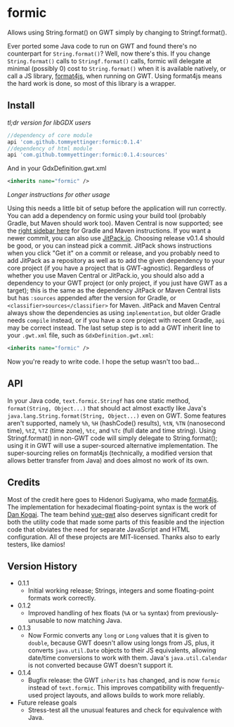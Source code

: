 # formic
Allows using String.format() on GWT simply by changing to Stringf.format().

Ever ported some Java code to run on GWT and found there's no counterpart for `String.format()`?
Well, now there's this. If you change `String.format()` calls to `Stringf.format()` calls, formic
will delegate at minimal (possibly 0) cost to `String.format()` when it is available natively, or
call a JS library, [format4js](https://github.com/madogiwa/format4js), when running on GWT. Using
format4js means the hard work is done, so most of this library is a wrapper.

## Install

*tl;dr version for libGDX users*
```groovy
//dependency of core module
api 'com.github.tommyettinger:formic:0.1.4'
//dependency of html module
api 'com.github.tommyettinger:formic:0.1.4:sources'
```

And in your GdxDefinition.gwt.xml
```xml
<inherits name="formic" />
```

*Longer instructions for other usage*

Using this needs a little bit of setup before the application will run correctly.
You can add a dependency on formic using your build tool (probably Gradle, but Maven should work
too). Maven Central is now supported; see the
[right sidebar here](https://search.maven.org/artifact/com.github.tommyettinger/formic/0.1.4/jar)
for Gradle and Maven instructions. If you want a newer commit, you can also use
[JitPack.io](https://jitpack.io/#tommyettinger/formic). Choosing release v0.1.4 should be good,
or you can instead pick a commit. JitPack shows instructions when you click "Get it" on a commit
or release, and you probably need to add JitPack as a repository as well as to add the given
dependency to your core project (if you have a project that is GWT-agnostic). Regardless of whether
you use Maven Central or JitPack.io, you should also add a dependency to your GWT project (or only
project, if you just have GWT as a target); this is the same as the dependency JitPack or Maven
Central lists but has `:sources` appended after the version for Gradle, or
`<classifier>sources</classifier>` for Maven. JitPack and Maven Central always show the
dependencies as using `implementation`, but older Gradle needs `compile` instead, or if you have a
core project with recent Gradle, `api` may be correct instead. The last setup step is to add a GWT
inherit line to your `.gwt.xml` file, such as `GdxDefinition.gwt.xml`:
```xml
<inherits name="formic" />
```

Now you're ready to write code. I hope the setup wasn't too bad...

## API

In your Java code, `text.formic.Stringf` has one static method,
`format(String, Object...)` that should act almost exactly like Java's
`java.lang.String.format(String, Object...)` even on GWT. Some features aren't supported, namely
`%h`, `%H` (hashCode() results), `%tN`, `%TN` (nanosecond time), `%tZ`, `%TZ` (time zone), `%tc`,
and `%Tc` (full date and time string). Using Stringf.format() in non-GWT code will simply
delegate to String.format(); using it in GWT will use a super-sourced alternative implementation.
The super-sourcing relies on format4js (technically, a modified version that allows better
transfer from Java) and does almost no work of its own.

## Credits

Most of the credit here goes to Hidenori Sugiyama, who made
[format4js](https://github.com/madogiwa/format4js). The implementation for hexadecimal
floating-point syntax is the work of [Dan Kogai](https://github.com/dankogai/js-hexfloat).
The team behind [vue-gwt](https://github.com/VueGWT/vue-gwt) also deserves significant
credit for both the utility code that made some parts of this feasible and the injection
code that obviates the need for separate JavaScript and HTML configuration. All of these
projects are MIT-licensed. Thanks also to early testers, like damios!

## Version History

 * 0.1.1
   * Initial working release; Strings, integers and some floating-point
       formats work correctly.
 * 0.1.2
   * Improved handling of hex floats (`%A` or `%a` syntax) from previously-unusable
     to now matching Java.
 * 0.1.3
   * Now Formic converts any `long` or `Long` values that it is given to `double`, because
     GWT doesn't allow using longs from JS, plus, it converts `java.util.Date` objects to
     their JS equivalents, allowing date/time conversions to work with them. Java's
     `java.util.Calendar` is not converted because GWT doesn't support it.
 * 0.1.4
   * Bugfix release: the GWT `inherits` has changed, and is now `formic` instead of `text.formic`.
     This improves compatibility with frequently-used project layouts, and allows builds to work
     more reliably.
 * Future release goals
   * Stress-test all the unusual features and check for equivalence with Java.
